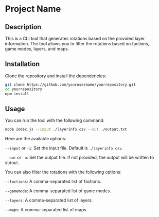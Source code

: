 # Project Name

## Description

This is a CLI tool that generates rotations based on the provided layer information. The tool allows you to filter the rotations based on factions, game modes, layers, and maps.

## Installation

Clone the repository and install the dependencies:

```bash
git clone https://github.com/yourusername/yourrepository.git
cd yourrepository
npm install
```

## Usage

You can run the tool with the following command:

```bash
node index.js --input ./layerinfo.csv --out ./output.txt
```

Here are the available options:

`--input` or `-i`: Set the input file. Default is `./layerinfo.csv`.

`--out` or `-o`: Set the output file. If not provided, the output will be written to stdout.

You can also filter the rotations with the following options:

`--factions`: A comma-separated list of factions.

`--gamemode`: A comma-separated list of game modes.

`--layers`: A comma-separated list of layers.

`--maps`: A comma-separated list of maps.